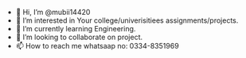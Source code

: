 - 👋 Hi, I’m @mubii14420
- 👀 I’m interested in Your college/univerisitiees assignments/projects.
- 🌱 I’m currently learning Engineering.
- 💞️ I’m looking to collaborate on project.
- 📫 How to reach me whatsaap no: 0334-8351969

<!---
mubii14420/mubii14420 is a ✨ special ✨ repository because its `README.md` (this file) appears on your GitHub profile.
You can click the Preview link to take a look at your changes.
--->
